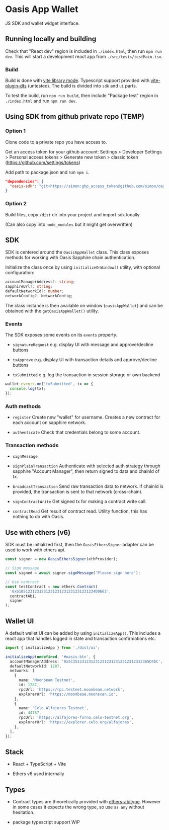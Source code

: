 # Oasis App Wallet

JS SDK and wallet widget interface.

## Running locally and building

Check that "React dev" region is included in `./index.html`, then run `npm run dev`. This will start a development react app from `./src/tests/testMain.tsx`.

### Build

Build is done with [vite library mode](https://vitejs.dev/guide/build#library-mode).
Typescript support provided with [vite-plugin-dts](https://github.com/qmhc/vite-plugin-dts) (untested).
The build is divided into `sdk` and `ui` parts.

To test the build, run `npm run build`, then include "Package test" region in `./index.html` and run `npm run dev`.

## Using SDK from github private repo (TEMP)

### Option 1

Clone code to a private repo you have access to.

Get an access token for your github account: Settings > Developer Settings > Personal access tokens > Generate new token > classic token (https://github.com/settings/tokens)

Add path to package.json and run `npm i`.

```json
"dependencies": {
  "oasis-sdk": "git+https://simon:ghp_access_token@github.com/simon/oasis-wallet#main"
}
```

### Option 2

Build files, copy `/dist` dir into your project and import sdk locally.

(Can also copy into `node_modules` but it might get overwritten)

## SDK

SDK is centered around the `OasisAppWallet` class. This class exposes methods for working with Oasis Sapphire chain authentication.

Initialize the class once by using `initializeOnWindow()` utility, with optional configuration:

```ts
accountManagerAddress?: string;
sapphireUrl?: string;
defaultNetworkId?: number;
networkConfig?: NetworkConfig;
```

The class instance is then available on window (`oasisAppWallet`) and can be obtained with the `getOasisAppWallet()` utility.

### Events

The SDK exposes some events on its `events` property.

- `signatureRequest`
  e.g. display UI with message and approve/decline buttons

- `txApprove`
  e.g. display UI with transaction details and approve/decline buttons

- `txSubmitted`
  e.g. log the transaction in session storage or own backend

```ts
wallet.events.on('txSubmitted', tx => {
  console.log(tx);
});
```

### Auth methods

- `register`
  Create new "wallet" for username.
  Creates a new contract for each account on sapphire network.

- `authenticate`
  Check that credentials belong to some account.

### Transaction methods

- `signMessage`

- `signPlainTransaction`
  Authenticate with selected auth strategy through sapphire "Account Manager", then return signed tx data and chainId of tx.

- `broadcastTransaction`
  Send raw transaction data to network.
  If chainId is provided, the transaction is sent to that network (cross-chain).

- `signContractWrite`
  Get signed tx for making a contract write call.

- `contractRead`
  Get result of contract read.
  Utility function, this has nothing to do with Oasis.

## Use with ethers (v6)

SDK must be initialized first, then the `OasisEthersSigner` adapter can be used to work with ethers api.

```ts
const signer = new OasisEthersSigner(ethProvider);

// Sign message
const signed = await signer.signMessage('Please sign here');

// Use contract
const testContract = new ethers.Contract(
  '0xb1051231231231231231231231231231234D0663',
  contractAbi,
  signer
);
```

## Wallet UI

A default wallet UI can be added by using `initializeApp()`. This includes a react app that handles logged in state and transaction confirmations etc.

```ts
import { initializeApp } from './dist/ui';

initializeApp(undefined, '#oasis-btn', {
  accountManagerAddress: '0x5C3512312312312312312312312312312365D4bC',
  defaultNetworkId: 1287,
  networks: [
    {
      name: 'Moonbeam Testnet',
      id: 1287,
      rpcUrl: 'https://rpc.testnet.moonbeam.network',
      explorerUrl: 'https://moonbase.moonscan.io',
    },
    {
      name: 'Celo Alfajores Testnet',
      id: 44787,
      rpcUrl: 'https://alfajores-forno.celo-testnet.org',
      explorerUrl: 'https://explorer.celo.org/alfajores',
    },
  ],
});
```

## Stack

- React + TypeScript + Vite

- Ethers v6 used internally

## Types

- Contract types are theoretically provided with [ethers-abitype](https://github.com/RealPeha/ethers-abitype). However in some cases it expects the wrong type, so use `as any` without hesitation.

- package typescript support WIP
